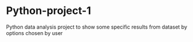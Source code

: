 # Python-project-1
Python data analysis project to show some specific results from dataset by  options chosen by user
